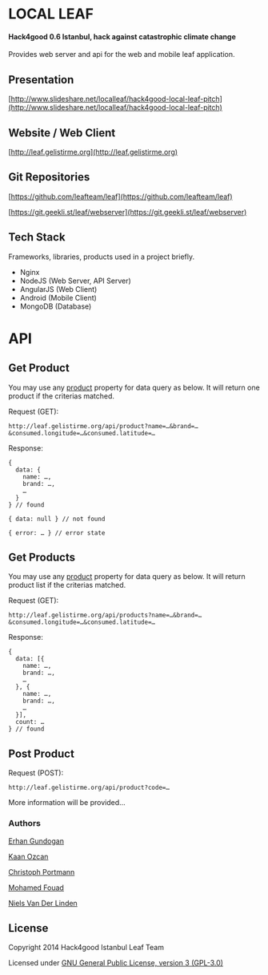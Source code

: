 # LOCAL LEAF

#### Hack4good 0.6 Istanbul, hack against catastrophic climate change

Provides web server and api for the web and mobile leaf application.

## Presentation

[http://www.slideshare.net/localleaf/hack4good-local-leaf-pitch](http://www.slideshare.net/localleaf/hack4good-local-leaf-pitch)

## Website / Web Client

[http://leaf.gelistirme.org](http://leaf.gelistirme.org)

## Git Repositories

[https://github.com/leafteam/leaf](https://github.com/leafteam/leaf)

[https://git.geekli.st/leaf/webserver](https://git.geekli.st/leaf/webserver)

## Tech Stack

Frameworks, libraries, products used in a project briefly.

* Nginx
* NodeJS (Web Server, API Server)
* AngularJS (Web Client)
* Android (Mobile Client)
* MongoDB (Database)


# API

Get Product
-----------

You may use any [product](schema/) property for data query as below. It will return one product if the criterias matched.

Request (GET):

    http://leaf.gelistirme.org/api/product?name=…&brand=…&consumed.longitude=…&consumed.latitude=…
    
Response:

    { 
      data: { 
        name: …,
        brand: …,
        …
      }
    } // found
    
    { data: null } // not found    
    
    { error: … } // error state  
    
Get Products
------------

You may use any [product](schema/) property for data query as below. It will return product list if the criterias matched.

Request (GET):

    http://leaf.gelistirme.org/api/products?name=…&brand=…&consumed.longitude=…&consumed.latitude=…
    
Response:
    
    { 
      data: [{ 
        name: …,
        brand: …,
        …
      }, { 
        name: …,
        brand: …,
        …
      }],
      count: … 
    } // found
    
Post Product
------------

Request (POST):

    http://leaf.gelistirme.org/api/product?code=…


More information will be provided...


### Authors

[Erhan Gundogan](http://www.github.com/erhangundogan)

[Kaan Ozcan](http://www.github.com/knozcan)

[Christoph Portmann](http://www.github.com/chrisport)

[Mohamed Fouad](http://www.github.com/Mo7amedFouad)

[Niels Van Der Linden](http://www.github.com/dtdid)


License
---------------------

Copyright 2014 Hack4good Istanbul Leaf Team

Licensed under [GNU General Public License, version 3 (GPL-3.0)](http://opensource.org/licenses/GPL-3.0)
